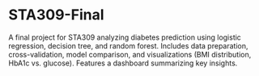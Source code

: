 # STA309-Final
A final project for STA309 analyzing diabetes prediction using logistic regression, decision tree, and random forest. Includes data preparation, cross-validation, model comparison, and visualizations (BMI distribution, HbA1c vs. glucose). Features a dashboard summarizing key insights.
